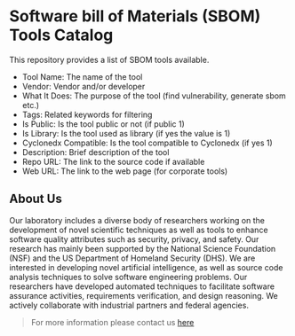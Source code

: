 
# Software bill of Materials (SBOM) Tools Catalog
This repository provides a list of SBOM tools available. 
- Tool Name: The name of the tool	
- Vendor: Vendor and/or developer
- What It Does:	The purpose of the tool (find vulnerability, generate sbom etc.)
- Tags: Related keywords for filtering	
- Is Public: Is the tool public or not (if public 1)
- Is Library: Is the tool used as library (if yes the value is 1)	
- Cyclonedx Compatible: Is the tool compatible to Cyclonedx (if yes 1) 	
- Description: Brief description of the tool	
- Repo URL: The link to the source code if available	
- Web URL: The link to the web page (for corporate tools)

## About Us
Our laboratory includes a diverse body of researchers working on the development of novel scientific techniques as well as tools to enhance software quality attributes such as security, privacy, and safety. 
Our research has mainly been supported by the National Science Foundation (NSF) and the US Department of Homeland Security (DHS). We are interested in developing novel artificial intelligence, as well as source code analysis techniques to solve software engineering problems. Our researchers have developed automated techniques to facilitate software assurance activities, requirements verification, and design reasoning. We actively collaborate with industrial partners and federal agencies.

> For more information please contact us [here](http://design.se.rit.edu/)